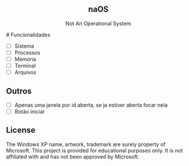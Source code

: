 <!-- PROJECT LOGO -->
<br />
<p align="center">

  <h2 align="center">naOS</h2>

  <p align="center">
   Not An Operational System
</a>
  </p>
</p>
# Funcionalidades

 - [ ] Sistema
 - [ ] Processos
 - [ ] Memória
 - [ ] Terminal
 - [ ] Arquivos

## Outros
 - [ ] Apenas uma janela por id aberta, se ja estiver aberta focar nela
 - [ ] Botão iniciar

## License

The Windows XP name, artwork, trademark are surely property of Microsoft. This project is provided for educational purposes only. It is not affiliated with and has not been approved by Microsoft.

